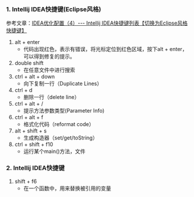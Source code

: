 ### 1. Intellij IDEA快捷键(Eclipse风格)
参考文章：[IDEA优化配置（4）--- Intellij IDEA快捷键列表【切换为Eclipse风格快捷键】](https://blog.csdn.net/chenchunlin526/article/details/85346078) 
1. alt + enter 
   - 代码出现红色，表示有错误，将光标定位到红色区域，按下alt + enter，可以得到修复的提示。
2. double shift
   - 在任意文件中进行搜索
3. ctrl + alt + down
   - 向下复制一行（Duplicate Lines）
4. ctrl + d
   - 删除一行（delete line）
5. ctrl + alt + /
   - 提示方法参数类型(Parameter Info)
6. ctrl + alt + f
   - 格式化代码（reformat code）
7. alt + shift + s
   - 生成构造器（set/get/toString）
8. ctrl + shift + f10
   - 运行某个main()方法，文件
   
### 2. Intellij IDEA快捷键
1. shift + f6
   - 在一个函数中，用来替换被引用的变量